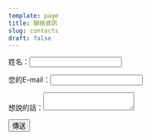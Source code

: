 ```yaml
---
template: page
title: 聯絡資訊
slug: contacts
draft: false
---
```

<form name="Contact Form" method="POST" data-netlify="true" data-netlify-recaptcha="true">
  <p>
    <label>姓名：<input type="text" name="name" /></label>   
  </p>
  <p>
    <label>您的E-mail：<input type="email" name="email" /></label>
  </p>
    <label>想說的話：<textarea name="message"></textarea></label>
  </p>
  <p>
    <button type="submit">傳送</button>
  </p>
</form>